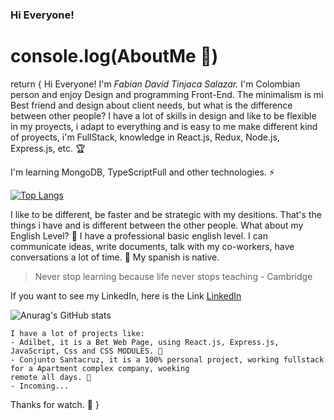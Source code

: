 ### Hi Everyone!

# console.log(AboutMe 📁)

return {
Hi Everyone! I'm _Fabian David Tinjaca Salazar._ I'm Colombian person and enjoy Design and programming Front-End. The minimalism is mi Best friend and design about client needs, but what is the difference between other people? I have a lot of skills in design and like to be flexible in my proyects, i adapt to everything and is easy to me make different kind of proyects, i'm FullStack, knowledge in React.js, Redux, Node.js, Express.js, etc. 🏆

I'm learning MongoDB, TypeScriptFull and other technologies. ⚡

[![Top Langs](https://github-readme-stats.vercel.app/api/top-langs/?username=fabiangif&layout=compact)](#)

I like to be different, be faster and be strategic with my desitions. That's the things i have and is different between the other people. What about my English Level? 💼 I have a professional basic english level. I can communicate ideas, write documents, talk with my co-workers, have conversations a lot of time. 🥇 My spanish is native.

>Never stop learning because life never stops teaching - Cambridge

If you want to see my LinkedIn, here is the Link [LinkedIn](https://www.linkedin.com/in/fabian-david-tinjaca-salazar-95a787254/)

![Anurag's GitHub stats](https://github-readme-stats.vercel.app/api?username=fabiangif&show_icons=true&theme=vue)

~~~
I have a lot of projects like:
- Adilbet, it is a Bet Web Page, using React.js, Express.js, JavaScript, Css and CSS MODULES. 🙌
- Conjunto Santacruz, it is a 100% personal project, working fullstack for a Apartment complex company, woeking 
remote all days. 👏
- Incoming...
~~~

Thanks for watch. 👋
}
